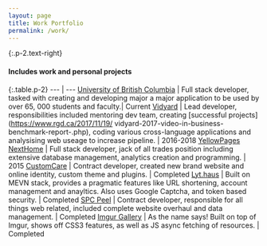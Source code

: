 ```yaml
---
layout: page
title: Work Portfolio
permalink: /work/
---
```

{:.p-2.text-right}
#### Includes work and personal projects

{:.table.p-2}
--- | ---
[University of British Columbia](https://ubc.ca) | Full stack developer, tasked with creating and developing major a major application to be used by over 65, 000 students and faculty.| Current
[Vidyard](https://vidyard.com) | Lead developer, responsibilities included mentoring dev team, creating [successful projects](https://www.rgd.ca/2017/11/19/ vidyard-2017-video-in-business-benchmark-report-.php), coding various cross-language applications and analysising web useage to increase pipeline. | 2016-2018
[YellowPages NextHome](https://nexthome.ca) | Full stack developer, jack of all trades position including extensive database management, analytics creation and programming. | 2015
[CustomCare](https://customcare.ca) | Contract developer, created new brand website and online identity, custom theme and plugins. | Completed
[Lyt.haus](https://lyt.haus) | Built on MEVN stack, provides a pragmatic features like URL shortening, account management and anayltics. Also uses Google Captcha, and token based security. | Completed
[SPC Peel](http://www.spcpeel.com) | Contract developer, responsible for all things web related, included complete website overhaul and data management. | Completed
[Imgur&nbsp;Gallery](https://ghabayeb.com/gallery/) | As the name says! Built on top of Imgur, shows off CSS3 features, as well as JS async fetching of resources. | Completed